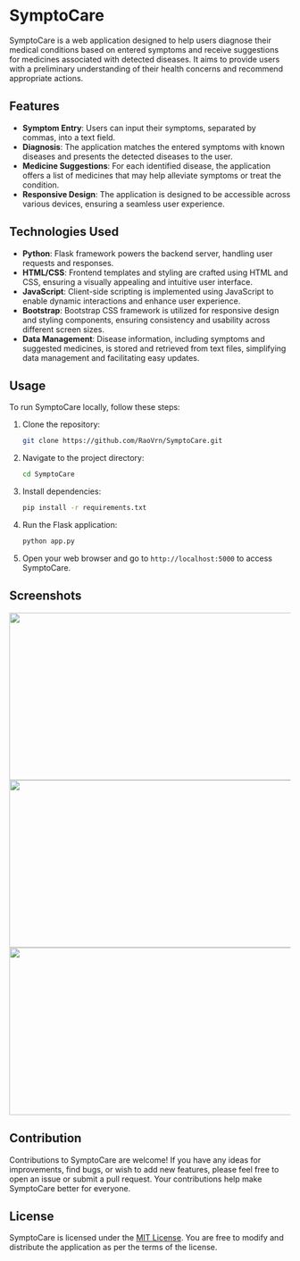 # SymptoCare

SymptoCare is a web application designed to help users diagnose their medical conditions based on entered symptoms and receive suggestions for medicines associated with detected diseases. It aims to provide users with a preliminary understanding of their health concerns and recommend appropriate actions.

## Features

- **Symptom Entry**: Users can input their symptoms, separated by commas, into a text field.
- **Diagnosis**: The application matches the entered symptoms with known diseases and presents the detected diseases to the user.
- **Medicine Suggestions**: For each identified disease, the application offers a list of medicines that may help alleviate symptoms or treat the condition.
- **Responsive Design**: The application is designed to be accessible across various devices, ensuring a seamless user experience.

## Technologies Used

- **Python**: Flask framework powers the backend server, handling user requests and responses.
- **HTML/CSS**: Frontend templates and styling are crafted using HTML and CSS, ensuring a visually appealing and intuitive user interface.
- **JavaScript**: Client-side scripting is implemented using JavaScript to enable dynamic interactions and enhance user experience.
- **Bootstrap**: Bootstrap CSS framework is utilized for responsive design and styling components, ensuring consistency and usability across different screen sizes.
- **Data Management**: Disease information, including symptoms and suggested medicines, is stored and retrieved from text files, simplifying data management and facilitating easy updates.

## Usage

To run SymptoCare locally, follow these steps:

1. Clone the repository:

    ```bash
    git clone https://github.com/RaoVrn/SymptoCare.git
    ```

2. Navigate to the project directory:

    ```bash
    cd SymptoCare
    ```

3. Install dependencies:

    ```bash
    pip install -r requirements.txt
    ```

4. Run the Flask application:

    ```bash
    python app.py
    ```

5. Open your web browser and go to `http://localhost:5000` to access SymptoCare.

## Screenshots

<img src="screenshots/landing.png" width="550" height="300">
<img src="screenshots/front.png" width="550" height="300">
<img src="screenshots/result.png" width="550" height="300">

## Contribution

Contributions to SymptoCare are welcome! If you have any ideas for improvements, find bugs, or wish to add new features, please feel free to open an issue or submit a pull request. Your contributions help make SymptoCare better for everyone.


## License

SymptoCare is licensed under the [MIT License](LICENSE). You are free to modify and distribute the application as per the terms of the license.


